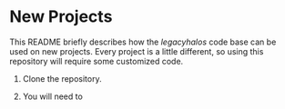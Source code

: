New Projects
============

This README briefly describes how the *legacyhalos* code base can be used on new
projects.  Every project is a little different, so using this repository will
require some customized code.

1. Clone the repository.

2. You will need to 



